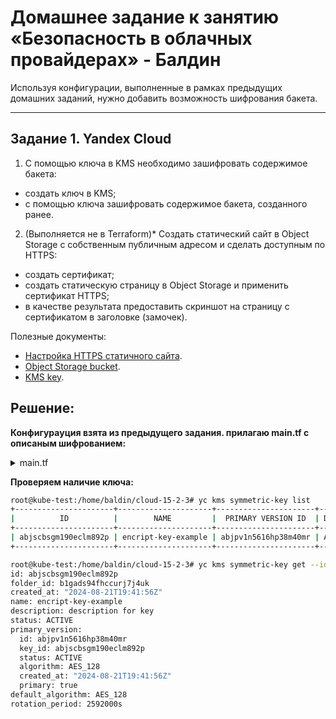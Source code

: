 # Домашнее задание к занятию «Безопасность в облачных провайдерах» - Балдин

Используя конфигурации, выполненные в рамках предыдущих домашних заданий, нужно добавить возможность шифрования бакета.

---
## Задание 1. Yandex Cloud   

1. С помощью ключа в KMS необходимо зашифровать содержимое бакета:

 - создать ключ в KMS;
 - с помощью ключа зашифровать содержимое бакета, созданного ранее.
2. (Выполняется не в Terraform)* Создать статический сайт в Object Storage c собственным публичным адресом и сделать доступным по HTTPS:

 - создать сертификат;
 - создать статическую страницу в Object Storage и применить сертификат HTTPS;
 - в качестве результата предоставить скриншот на страницу с сертификатом в заголовке (замочек).

Полезные документы:

- [Настройка HTTPS статичного сайта](https://cloud.yandex.ru/docs/storage/operations/hosting/certificate).
- [Object Storage bucket](https://registry.terraform.io/providers/yandex-cloud/yandex/latest/docs/resources/storage_bucket).
- [KMS key](https://registry.terraform.io/providers/yandex-cloud/yandex/latest/docs/resources/kms_symmetric_key).

## Решение:

**Конфигурауция взята из предыдущего задания. прилагаю main.tf с описаным шифрованием:**

<details>
<summary>main.tf</summary>

```hcl
terraform {
  required_providers {
    yandex = {
      source = "yandex-cloud/yandex"
    }
  }
  required_version = ">=0.13"
}

provider "yandex" {
  service_account_key_file = var.service_account_key_file
  cloud_id                 = var.cloud_id
  folder_id                = var.folder_id
  zone                     = var.default_zone
}


resource "yandex_iam_service_account" "sa" {
  name = var.sa_name
}

resource "yandex_resourcemanager_folder_iam_member" "sa-editor" {
  folder_id = var.folder_id
  role      = "storage.editor"
  member    = "serviceAccount:${yandex_iam_service_account.sa.id}"
}

resource "yandex_resourcemanager_folder_iam_member" "editor" {
  folder_id = var.folder_id
  role      = "editor"
  member    = "serviceAccount:${yandex_iam_service_account.sa.id}"
}

resource "yandex_resourcemanager_folder_iam_member" "encript-editor" {
  folder_id = var.folder_id
  role      = "editor"
  member    = "serviceAccount:${yandex_iam_service_account.sa.id}"
}

resource "yandex_kms_symmetric_key" "encript-key" {
  name              = "encript-key-example"
  description       = "description for key"
  default_algorithm = "AES_128"
  rotation_period   = "720h"
}

resource "yandex_iam_service_account_static_access_key" "sa-static-key" {
  service_account_id = yandex_iam_service_account.sa.id
  description        = "static access key for object storage"
}

resource "yandex_storage_bucket" "baldin" {
  depends_on = [yandex_kms_symmetric_key.encript-key]
  access_key = yandex_iam_service_account_static_access_key.sa-static-key.access_key
  secret_key = yandex_iam_service_account_static_access_key.sa-static-key.secret_key
  bucket     = var.bucket.name
  max_size   = var.bucket.max_size
  default_storage_class = var.bucket.storage_class
  anonymous_access_flags {
    read = true
    list = false
}
  server_side_encryption_configuration {
    rule {
      apply_server_side_encryption_by_default {
        kms_master_key_id = yandex_kms_symmetric_key.encript-key.id
        sse_algorithm     = "aws:kms"
      }
    }
  }
}

resource "yandex_storage_object" "data" {
  depends_on = [yandex_storage_bucket.baldin]
  access_key = yandex_iam_service_account_static_access_key.sa-static-key.access_key
  secret_key = yandex_iam_service_account_static_access_key.sa-static-key.secret_key
  bucket     = var.bucket.name
  key        = var.bucket.key
  source     = var.bucket.file
}

data "template_file" "cloudinit" {
  template = file("./cloud-init.yml")
  vars = {
    username       = var.username
    ssh_public_key = file(var.ssh_public_key)
    packages       = jsonencode(var.packages)
  }
}

resource "yandex_compute_image" "lamp" {
  source_family = "lamp"
}

resource "yandex_vpc_network" "lamp_net" {
  name = var.vpc_name
}
resource "yandex_vpc_security_group" "lamp-sg" {
  name       = "lamp-sg"
  network_id = yandex_vpc_network.lamp_net.id

  egress {
    protocol       = "ANY"
    description    = "any"
    v4_cidr_blocks = ["0.0.0.0/0"]
  }

  ingress {
    protocol       = "TCP"
    description    = "ssh"
    v4_cidr_blocks = ["0.0.0.0/0"]
    port           = 22
  }
  ingress {
    protocol       = "TCP"
    description    = "ext-http"
    v4_cidr_blocks = ["0.0.0.0/0"]
    port           = 80
  }

  ingress {
    protocol       = "TCP"
    description    = "ext-https"
    v4_cidr_blocks = ["0.0.0.0/0"]
    port           = 443
  }
}

resource "yandex_vpc_subnet" "public" {
  name           = var.subnet_public
  zone           = var.default_zone
  network_id     = yandex_vpc_network.lamp_net.id
  v4_cidr_blocks = var.default_cidr

}

resource "yandex_compute_instance_group" "lamp-ig" {
  depends_on = [yandex_iam_service_account_static_access_key.sa-static-key]
  name                = "lamp-ig"
  folder_id           = var.folder_id
  service_account_id  = "${yandex_iam_service_account.sa.id}"
  deletion_protection = false
  instance_template {
    platform_id = var.vm_resources.platform_id
    resources {
      core_fraction = var.vm_resources.core_fraction
      cores         = var.vm_resources.cores
      memory        = var.vm_resources.memory
    }

    boot_disk {
      mode = var.vm_resources.boot_disk_mode
      initialize_params {
        image_id = yandex_compute_image.lamp.id
      }
    }
    scheduling_policy {
      preemptible = true
    }
    network_interface {
      subnet_ids          = [yandex_vpc_subnet.public.id]
      security_group_ids = [yandex_vpc_security_group.lamp-sg.id]
      nat                = false

    }

    metadata = {
      user-data = data.template_file.cloudinit.rendered
    }
  }
  scale_policy {
    fixed_scale {
      size = 3
    }
  }
  allocation_policy {
    zones = [var.default_zone]
  }

  deploy_policy {
    max_unavailable = 1
    max_expansion   = 0
  }

  load_balancer {
    target_group_name        = "lamp-group"
    target_group_description = "load balancer target group"
  }
}

resource "yandex_lb_network_load_balancer" "lamp-lb" {
  name = "lamp-lb"

  listener {
    name = "lamp-lb-listener"
    port = 80
    external_address_spec {
      ip_version = "ipv4"
    }
  }

  attached_target_group {
    target_group_id = yandex_compute_instance_group.lamp-ig.load_balancer.0.target_group_id

    healthcheck {
      name = "http"
      http_options {
        port = 80
        path = "/index.html"
      }
    }
  }
}
```

</details>

**Проверяем наличие ключа:**

```bash
root@kube-test:/home/baldin/cloud-15-2-3# yc kms symmetric-key list
+----------------------+---------------------+----------------------+-------------------+---------------------+--------+
|          ID          |        NAME         |  PRIMARY VERSION ID  | DEFAULT ALGORITHM |     CREATED AT      | STATUS |
+----------------------+---------------------+----------------------+-------------------+---------------------+--------+
| abjscbsgm190eclm892p | encript-key-example | abjpv1n5616hp38m40mr | AES_128           | 2024-08-21 19:41:56 | ACTIVE |
+----------------------+---------------------+----------------------+-------------------+---------------------+--------+

root@kube-test:/home/baldin/cloud-15-2-3# yc kms symmetric-key get --id abjscbsgm190eclm892p
id: abjscbsgm190eclm892p
folder_id: b1gads94fhccurj7j4uk
created_at: "2024-08-21T19:41:56Z"
name: encript-key-example
description: description for key
status: ACTIVE
primary_version:
  id: abjpv1n5616hp38m40mr
  key_id: abjscbsgm190eclm892p
  status: ACTIVE
  algorithm: AES_128
  created_at: "2024-08-21T19:41:56Z"
  primary: true
default_algorithm: AES_128
rotation_period: 2592000s
```
